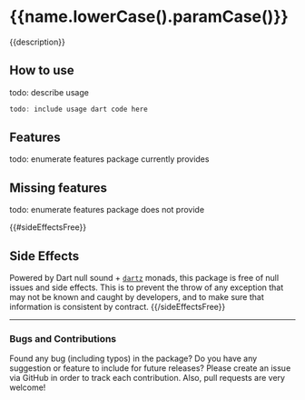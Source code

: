 # {{name.lowerCase().paramCase()}}

{{description}}

## How to use

todo: describe usage

```dart
todo: include usage dart code here
```

## Features

todo: enumerate features package currently provides

## Missing features

todo: enumerate features package does not provide

{{#sideEffectsFree}}
## Side Effects

Powered by Dart null sound + [`dartz`](https://pub.dev/packages/dartz) 
monads, this package is free of null issues and side effects. This is to 
prevent the throw of any exception that may not be known and caught by 
developers, and to make sure that information is consistent by contract.
{{/sideEffectsFree}}

---

### Bugs and Contributions

Found any bug (including typos) in the package? Do you have any suggestion 
or feature to include for future releases? Please create an issue via 
GitHub in order to track each contribution. Also, pull requests are very 
welcome!
